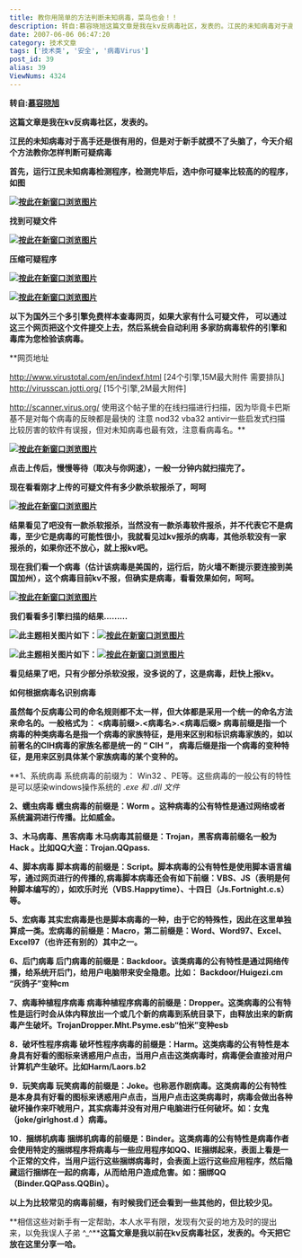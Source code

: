 ```yaml
---
title: 教你用简单的方法判断未知病毒，菜鸟也会！！
description: 转自:慕容晓旭这篇文章是我在kv反病毒社区，发表的。江民的未知病毒对于高手还是很有用的，但是对于新手就摸不了头脑了......
date: 2007-06-06 06:47:20
category: 技术文章
tags: ['技术类', '安全', '病毒Virus']
post_id: 39
alias: 39
ViewNums: 4324
---
```


**转自:[慕容晓旭](http://www.xuinn.cn/index.php)**

**这篇文章是我在kv反病毒社区，发表的。**

**江民的未知病毒对于高手还是很有用的，但是对于新手就摸不了头脑了，今天介绍个方法教你怎样判断可疑病毒**

**首先，运行江民未知病毒检测程序，检测完毕后，选中你可疑率比较高的的程序，如图**

[**![按此在新窗口浏览图片](http://forum.jiangmin.com/UploadFile/2007-3/20073314646531.jpg)**](http://forum.jiangmin.com/UploadFile/2007-3/20073314646531.jpg)

**找到可疑文件**

[**![按此在新窗口浏览图片](http://forum.jiangmin.com/UploadFile/2007-3/2007331517145.jpg)**](http://forum.jiangmin.com/UploadFile/2007-3/2007331517145.jpg)

**压缩可疑程序**

[**![按此在新窗口浏览图片](http://forum.jiangmin.com/UploadFile/2007-3/20073315226210.jpg)**](http://forum.jiangmin.com/UploadFile/2007-3/20073315226210.jpg)

[**![按此在新窗口浏览图片](http://forum.jiangmin.com/UploadFile/2007-3/20073315347595.jpg)**](http://forum.jiangmin.com/UploadFile/2007-3/20073315347595.jpg)

**以下为国外三个多引擎免费样本查毒网页，如果大家有什么可疑文件，
可以通过这三个网页把这个文件提交上去，然后系统会自动利用
多家防病毒软件的引擎和毒库为您检验该病毒。**

**网页地址

http://www.virustotal.com/en/indexf.html [24个引擎,15M最大附件 需要排队]
http://virusscan.jotti.org/ [15个引擎,2M最大附件]

http://scanner.virus.org/
使用这个帖子里的在线扫描进行扫描，因为毕竟卡巴斯基不是对每个病毒的反映都是最快的
注意 nod32 vba32 antivir一些启发式扫描比较厉害的软件有误报，但对未知病毒也最有效，注意看病毒名。**

[**![按此在新窗口浏览图片](http://forum.jiangmin.com/UploadFile/2007-3/2007332547768.jpg)**](http://forum.jiangmin.com/UploadFile/2007-3/2007332547768.jpg)

**点击上传后，慢慢等待（取决与你网速），一般一分钟内就扫描完了。**

**现在看看刚才上传的可疑文件有多少款杀软报杀了，呵呵**

[**![按此在新窗口浏览图片](http://forum.jiangmin.com/UploadFile/2007-3/2007332941408.jpg)**](http://forum.jiangmin.com/UploadFile/2007-3/2007332941408.jpg)

**结果看见了吧没有一款杀软报杀，当然没有一款杀毒软件报杀，并不代表它不是病毒，至少它是病毒的可能性很小，我就看见过kv报杀的病毒，其他杀软没有一家报杀的，如果你还不放心，就上报kv吧。**

**现在我们看一个病毒（估计该病毒是美国的，运行后，防火墙不断提示要连接到美国加州），这个病毒目前kv不报，但确实是病毒，看看效果如何，呵呵。**

[**![按此在新窗口浏览图片](http://forum.jiangmin.com/UploadFile/2007-3/2007332293412.jpg)**](http://forum.jiangmin.com/UploadFile/2007-3/2007332293412.jpg)

**我们看看多引擎扫描的结果.........**

**![](http://forum.jiangmin.com/skins/default/filetype/jpg.gif)此主题相关图片如下：**[**![按此在新窗口浏览图片](http://forum.jiangmin.com/UploadFile/2007-3/20073323247833.jpg)**](http://forum.jiangmin.com/UploadFile/2007-3/20073323247833.jpg)

**![](http://forum.jiangmin.com/skins/default/filetype/jpg.gif)此主题相关图片如下：**[**![按此在新窗口浏览图片](http://forum.jiangmin.com/UploadFile/2007-3/20073324059866.jpg)**](http://forum.jiangmin.com/UploadFile/2007-3/20073324059866.jpg)

**看见结果了吧，只有少部分杀软没报，没多说的了，这是病毒，赶快上报kv。**

**如何根据病毒名识别病毒**

**虽然每个反病毒公司的命名规则都不太一样，但大体都是采用一个统一的命名方法来命名的。一般格式为： <病毒前缀>.<病毒名>.<病毒后缀>
病毒前缀是指一个病毒的种类病毒名是指一个病毒的家族特征，是用来区别和标识病毒家族的，如以前著名的CIH病毒的家族名都是统一的 &ldquo; CIH &rdquo;，
病毒后缀是指一个病毒的变种特征，是用来区别具体某个家族病毒的某个变种的。**

**1、系统病毒
系统病毒的前缀为： Win32 、PE等。这些病毒的一般公有的特性是可以感染windows操作系统的 *.exe 和 *.dll 文件**

**2、蠕虫病毒
蠕虫病毒的前缀是：Worm 。这种病毒的公有特性是通过网络或者系统漏洞进行传播。比如威金。**

**3、木马病毒、黑客病毒
木马病毒其前缀是：Trojan，黑客病毒前缀名一般为 Hack 。比如QQ大盗：Trojan.QQpass.**

**4、脚本病毒
脚本病毒的前缀是：Script。脚本病毒的公有特性是使用脚本语言编写，通过网页进行的传播的,病毒脚本病毒还会有如下前缀：VBS、JS（表明是何种脚本编写的），如欢乐时光（VBS.Happytime）、十四日（Js.Fortnight.c.s）等。**

**5、宏病毒
其实宏病毒是也是脚本病毒的一种，由于它的特殊性，因此在这里单独算成一类。宏病毒的前缀是：Macro，第二前缀是：Word、Word97、Excel、Excel97（也许还有别的）其中之一。**

**6、后门病毒
后门病毒的前缀是：Backdoor。该类病毒的公有特性是通过网络传播，给系统开后门，给用户电脑带来安全隐患。比如： Backdoor/Huigezi.cm &ldquo;灰鸽子&rdquo;变种cm**

**7、病毒种植程序病毒
病毒种植程序病毒的前缀是：Dropper。这类病毒的公有特性是运行时会从体内释放出一个或几个新的病毒到系统目录下，由释放出来的新病毒产生破坏。TrojanDropper.Mht.Psyme.esb&ldquo;怕米&rdquo;变种esb**

**8．破坏性程序病毒
破坏性程序病毒的前缀是：Harm。这类病毒的公有特性是本身具有好看的图标来诱惑用户点击，当用户点击这类病毒时，病毒便会直接对用户计算机产生破坏。比如Harm/Laors.b2**

**9．玩笑病毒
玩笑病毒的前缀是：Joke。也称恶作剧病毒。这类病毒的公有特性是本身具有好看的图标来诱惑用户点击，当用户点击这类病毒时，病毒会做出各种破坏操作来吓唬用户，其实病毒并没有对用户电脑进行任何破坏。如：女鬼（joke/girlghost.d ）病毒。**

**10．捆绑机病毒
捆绑机病毒的前缀是：Binder。这类病毒的公有特性是病毒作者会使用特定的捆绑程序将病毒与一些应用程序如QQ、IE捆绑起来，表面上看是一个正常的文件，当用户运行这些捆绑病毒时，会表面上运行这些应用程序，然后隐藏运行捆绑在一起的病毒，从而给用户造成危害。如：捆绑QQ（Binder.QQPass.QQBin）。**

**以上为比较常见的病毒前缀，有时候我们还会看到一些其他的，但比较少见。**

**相信这些对新手有一定帮助，本人水平有限，发现有欠妥的地方及时的提出来，以免我误人子弟 ^_^****这篇文章是我以前在kv反病毒社区，发表的。今天把它放在这里分享一哈。**


